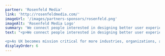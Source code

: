```yaml
---
partner: 'Rosenfeld Media'
link: 'http://rosenfeldmedia.com/'
imageUrl: '/images/partners-sponsors/rosenfeld.png'
imageAlt: 'Rosenfeld Media Logo'
summary: 'We connect people interested in designing better user experiences with the best expertise available in the formats that make the most sense, and in ways that demonstrate the value of UX.'
text: "<p>We connect people interested in designing better user experiences with the best expertise available in the formats that make the most sense, and in ways that demonstrate the value of UX.</p>

<p>As UX becomes mission critical for more industries, organizations, and people, we expect to be there—as a trusted source of really helpful, really valuable expertise that helps make sense of user experience design. </p>"
displayOrder: 6
---
```

